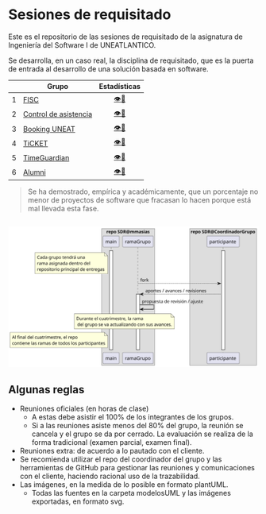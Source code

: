 # Sesiones de requisitado

Este es el repositorio de las sesiones de requisitado de la asignatura de Ingeniería del Software I de UNEATLANTICO.

Se desarrolla, en un caso real, la disciplina de requisitado, que es la puerta de entrada al desarrollo de una solución basada en software. 

<div align=center>

| |Grupo|Estadísticas|
|-|-|:-:|
1|[FISC](https://github.com/guzmangrianchoUNEAT/23-24-IdSw1-SDR/README.md)|[👁️📒](https://github.com/guzmangrianchoUNEAT/23-24-IdSw1-SDR/graphs/contributors)
2|[Control de asistencia](https://github.com/VeronikaEspa/23-24-IdSw1-SDR/README.md)|[👁️📒](https://github.com/VeronikaEspa/23-24-IdSw1-SDR/graphs/contributors)
3|[Booking UNEAT](https://github.com/pablarce/23-24-IdSw1-SDR/README.md)|[👁️📒](https://github.com/pablarce/23-24-IdSw1-SDR/graphs/contributors)
4|[TiCKET](https://github.com/MRSergio21/23-24-IdSw1-SDR/README.md)|[👁️📒](https://github.com/MRSergio21/23-24-IdSw1-SDR/graphs/contributors)
5|[TimeGuardian](https://github.com/hugofresno20/23-24-IdSw1-SDR/README.md)|[👁️📒](https://github.com/hugofresno20/23-24-IdSw1-SDR/graphs/contributors)
6|[Alumni](https://github.com/jramsgz/23-24-IdSw1-SDR/README.md)|[👁️📒](https://github.com/jramsgz/23-24-IdSw1-SDR/graphs/contributors)

</div>

> Se ha demostrado, empírica y académicamente, que un porcentaje no menor de proyectos de software que fracasan lo hacen porque está mal llevada esta fase.

<div align=center>

||
|-|
![](/imagenes/modelosUML/trabajoRepos.svg)

</div>

## Algunas reglas

- Reuniones oficiales (en horas de clase)
  - A estas debe asistir el 100% de los integrantes de los grupos.
  - Si a las reuniones asiste menos del 80% del grupo, la reunión se cancela y el grupo se da por cerrado. La evaluación se realiza de la forma tradicional (examen parcial, examen final).
- Reuniones extra: de acuerdo a lo pautado con el cliente.
- Se recomienda utilizar el repo del coordinador del grupo y las herramientas de GitHub para gestionar las reuniones y comunicaciones con el cliente, haciendo racional uso de la trazabilidad.
- Las imágenes, en la medida de lo posible en formato plantUML. 
  - Todas las fuentes en la carpeta modelosUML y las imágenes exportadas, en formato svg.
